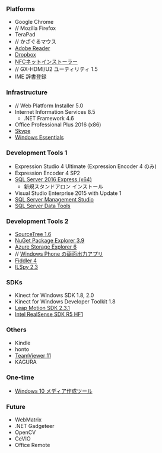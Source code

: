 ### Platforms
* Google Chrome
* // Mozilla Firefox
* TeraPad
* // かざぐるマウス
* [Adobe Reader](https://get.adobe.com/jp/reader/)
* [Dropbox](https://www.dropbox.com/)
* [NFCネットインストーラー](http://www.sony.co.jp/Products/felica/consumer/download/netinstaller.html)
* // GX-HDMI/U2 ユーティリティ 1.5
* IME 辞書登録

### Infrastructure
* // Web Platform Installer 5.0
* Internet Information Services 8.5
  * .NET Framework 4.6
* Office Professional Plus 2016 (x86)
* [Skype](http://www.skype.com/)
* [Windows Essentials](http://windows.microsoft.com/ja-jp/windows-live/essentials)

### Development Tools 1
* Expression Studio 4 Ultimate (Expression Encoder 4 のみ)
* Expression Encoder 4 SP2
* [SQL Server 2016 Express (x64)](https://www.microsoft.com/ja-JP/download/details.aspx?id=52679)
  * 新規スタンドアロン インストール
* Visual Studio Enterprise 2015 with Update 1
* [SQL Server Management Studio](https://msdn.microsoft.com/ja-jp/library/mt238290.aspx)
* [SQL Server Data Tools](https://msdn.microsoft.com/ja-JP/library/mt204009.aspx)

### Development Tools 2
* [SourceTree 1.6](http://www.sourcetreeapp.com/)
* [NuGet Package Explorer 3.9](http://npe.codeplex.com/)
* [Azure Storage Explorer 6](http://azurestorageexplorer.codeplex.com/)
* // [Windows Phone の画面出力アプリ](http://www.microsoft.com/ja-jp/download/details.aspx?id=42648)
* [Fiddler 4](http://www.telerik.com/fiddler)
* [ILSpy 2.3](http://ilspy.net/)

### SDKs
* Kinect for Windows SDK 1.8, 2.0
* Kinect for Windows Developer Toolkit 1.8
* [Leap Motion SDK 2.3.1](https://developer.leapmotion.com/)
* [Intel RealSense SDK R5 HF1](https://software.intel.com/en-us/intel-realsense-sdk)

### Others
* Kindle
* honto
* [TeamViewer 11](https://www.teamviewer.com/)
* KAGURA

### One-time
* [Windows 10 メディア作成ツール](https://www.microsoft.com/ja-jp/software-download/windows10)

### Future
* WebMatrix
* .NET Gadgeteer
* OpenCV
* CeVIO
* Office Remote
